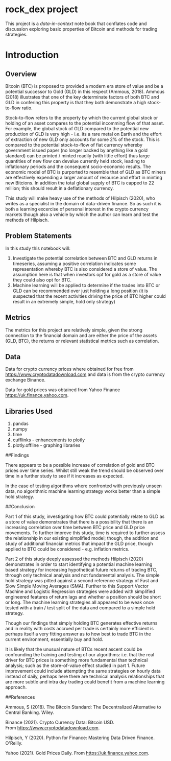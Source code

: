 # rock_dex project

This project is a _data-in-context_ note book that conflates code and discussion exploring basic properties of Bitcoin and methods for trading strategies.

# Introduction

## Overview

Bitcoin (BTC) is proposed to provided a modern era store of value and be a potential successor to Gold (GLD) in this respect (Ammous, 2018). Ammous (2018) illustrates that one of the key determinate factors of both BTC and GLD in confering this property is that they both demonstrate a high stock-to-flow ratio.

Stock-to-flow refers to the property by which the current global stock or holding of an asset compares to the potential incomming flow of that asset. For example, the global stock of GLD compared to the potential new production of GLD is very high - i.e. its a rare metal on Earth and the effort of extraction of new GLD only accounts for some 2% of the stock. This is compared to the potential stock-to-flow of fiat currency whereby government issued paper (no longer backed by anything like a gold standard) can be printed / minted readily (with little effort) thus large quantities of new flow can devalue currently held stock, leading to inflationary periods and the consequent socio-economic results. The economic model of BTC is purported to resemble that of GLD as BTC miners are effectively expending a larger amount of resource and effort in minting new Bitcions. In addition the total global supply of BTC is capped to 22 million; this should result in a deflationary currency.

This study will make heavy use of the methods of Hilpisch (2020), who writes as a specialist in the domain of data-driven finance. So as such it is both a learning excercise of personal interest in the crypto currency markets though also a vehicle by which the author can learn and test the methods of Hilpisch.

## Problem Statements

In this study this notebook will:

1. Investigate the potential correlation between BTC and GLD returns in timeseries, assuming a positive correlation indicates some representation whereby BTC is also considered a store of value. The assumption here is that when investors opt for gold as a store of value they could also opt for BTC.
2. Machine learning will be applied to determine if the trades into BTC or GLD can be recommended over just holding a long position (it is suspected that the recent activities driving the price of BTC higher could result in an extremely simple, hold only strategy)


## Metrics

The metrics for this project are relatively simple, given the strong connection to the financial domain and are either the price of the assets (GLD, BTC), the returns or relevant statistical metrics such as correlation.

## Data

Data for crypto currency prices where obtained for free from https://www.cryptodatadownload.com and data is from the crypto currency exchange Binance.

Data for gold prices was obtained from Yahoo Finance https://uk.finance.yahoo.com.

## Libraries Used

1. pandas
2. numpy
3. time
4. cufflinks - enhancements to plotly
5. plotly.offline - graphing libraries

##Findings

There appears to be a possible increase of correlation of gold and BTC prices over time series. Whilst still weak the trend should be observed over time in a further study to see if it increases as expected.

In the case of testing algorithms where confronted with previously unseen data, no algorithmic machine learning strategy works better than a simple hold strategy.

##Conclusion

Part 1 of this study, investigating how BTC could potentially relate to GLD as a store of value demonstrates that there is a possibility that there is an increasing correlation over time between BTC price and GLD price movements. To further improve this study, time is required to further assess the relationship in our existing simplified model; though, the addition and study of additional financial metrics that impact the GLD price, though applied to BTC could be considered - e.g. inflation metrics.

Part 2 of this study deeply assessed the methods Hilpisch (2020) demonstrates in order to start identifying a potential machine learning based strategy for increasing hypothetical future returns of trading BTC, through only technical analysis and not fundamental analysis. The simple hold strategy was pitted against a second reference strategy of Fast and Slow Simple Moving Averages (SMA). Further to this Support Vector Machine and Logistic Regression strategies were added with simplified engineered features of return lags and whether a position should be short or long. The machine learning strategies all appeared to be weak once tested with a train / test split of the data and compared to a simple hold strategy.

Though our findings that simply holding BTC generates effective returns and in reality with costs accrued per trade is certainly more efficient is perhaps itself a very fitting answer as to how best to trade BTC in the current environment, essentially buy and hold.

It is likely that the unusual nature of BTCs recent ascent could be confounding the training and testing of our algorithms: i.e. that the real driver for BTC prices is something more fundamental than technical analysis; such as the store-of-value effect studied in part 1.
Future improvement could include attempting the same strategies on hourly data instead of daily, perhaps here there are technical analysis relationships that are more subtle and intra day trading could benefit from a machine learning approach.

##References

Ammous, S (2018). The Bitcoin Standard: The Decentralized Alternative to Central Banking. Wiley.

Binance (2021). Crypto Currency Data: Bitcoin USD. From https://www.cryptodatadownload.com.

Hilpisch, Y (2020). Python for Finance: Mastering Data Driven Finance. O'Reilly.

Yahoo (2021). Gold Prices Daily. From https://uk.finance.yahoo.com.

